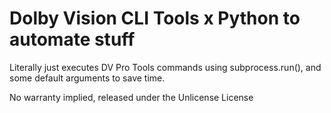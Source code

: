 # Dolby Vision CLI Tools x Python to automate stuff
Literally just executes DV Pro Tools commands using subprocess.run(), and some default arguments to save time.

No warranty implied, released under the Unlicense License
